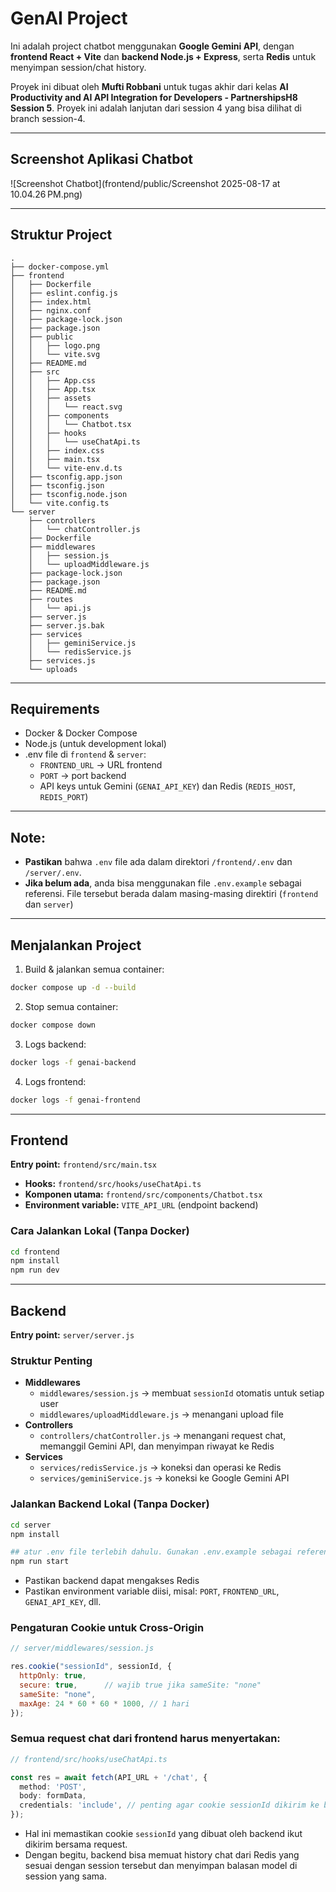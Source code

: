 # GenAI Project

Ini adalah project chatbot menggunakan **Google Gemini API**, dengan **frontend React + Vite** dan **backend Node.js + Express**, serta **Redis** untuk menyimpan session/chat history.

Proyek ini dibuat oleh **Mufti Robbani** untuk tugas akhir dari kelas **AI Productivity and AI API Integration for Developers - PartnershipsH8 Session 5**. Proyek ini adalah lanjutan dari session 4 yang bisa dilihat di branch session-4.

---

## Screenshot Aplikasi Chatbot

![Screenshot Chatbot](frontend/public/Screenshot 2025-08-17 at 10.04.26 PM.png)

---

## Struktur Project

```
.
├── docker-compose.yml
├── frontend
│   ├── Dockerfile
│   ├── eslint.config.js
│   ├── index.html
│   ├── nginx.conf
│   ├── package-lock.json
│   ├── package.json
│   ├── public
│   │   ├── logo.png
│   │   └── vite.svg
│   ├── README.md
│   ├── src
│   │   ├── App.css
│   │   ├── App.tsx
│   │   ├── assets
│   │   │   └── react.svg
│   │   ├── components
│   │   │   └── Chatbot.tsx
│   │   ├── hooks
│   │   │   └── useChatApi.ts
│   │   ├── index.css
│   │   ├── main.tsx
│   │   └── vite-env.d.ts
│   ├── tsconfig.app.json
│   ├── tsconfig.json
│   ├── tsconfig.node.json
│   └── vite.config.ts
└── server
    ├── controllers
    │   └── chatController.js
    ├── Dockerfile
    ├── middlewares
    │   ├── session.js
    │   └── uploadMiddleware.js
    ├── package-lock.json
    ├── package.json
    ├── README.md
    ├── routes
    │   └── api.js
    ├── server.js
    ├── server.js.bak
    ├── services
    │   ├── geminiService.js
    │   └── redisService.js
    ├── services.js
    └── uploads
```

---

## Requirements

- Docker & Docker Compose
- Node.js (untuk development lokal)
- .env file di `frontend` & `server`:
  - `FRONTEND_URL` → URL frontend
  - `PORT` → port backend
  - API keys untuk Gemini (`GENAI_API_KEY`) dan Redis (`REDIS_HOST`, `REDIS_PORT`)

--- 

## Note:

- **Pastikan** bahwa `.env` file ada dalam direktori `/frontend/.env` dan `/server/.env`. 
- **Jika belum ada**, anda bisa menggunakan file `.env.example` sebagai referensi. File tersebut berada dalam masing-masing direktiri (`frontend` dan `server`)

---

## Menjalankan Project

1. Build & jalankan semua container:

```bash
docker compose up -d --build
```

2. Stop semua container:

```bash
docker compose down
```

3. Logs backend:

```bash
docker logs -f genai-backend
```

4. Logs frontend:

```bash
docker logs -f genai-frontend
```

---

## Frontend

**Entry point:** `frontend/src/main.tsx`
- **Hooks:** `frontend/src/hooks/useChatApi.ts`
- **Komponen utama:** `frontend/src/components/Chatbot.tsx`
- **Environment variable:** `VITE_API_URL` (endpoint backend)


### Cara Jalankan Lokal (Tanpa Docker)

```bash
cd frontend
npm install
npm run dev
```

---

## Backend

**Entry point:** `server/server.js`

### Struktur Penting

- **Middlewares**
  - `middlewares/session.js` → membuat `sessionId` otomatis untuk setiap user
  - `middlewares/uploadMiddleware.js` → menangani upload file
- **Controllers**
  - `controllers/chatController.js` → menangani request chat, memanggil Gemini API, dan menyimpan riwayat ke Redis
- **Services**
  - `services/redisService.js` → koneksi dan operasi ke Redis
  - `services/geminiService.js` → koneksi ke Google Gemini API

### Jalankan Backend Lokal (Tanpa Docker)

```bash
cd server
npm install

## atur .env file terlebih dahulu. Gunakan .env.example sebagai referensi.
npm run start
```

- Pastikan backend dapat mengakses Redis
- Pastikan environment variable diisi, misal: `PORT`, `FRONTEND_URL`, `GENAI_API_KEY`, dll.

### Pengaturan Cookie untuk Cross-Origin

```js
// server/middlewares/session.js

res.cookie("sessionId", sessionId, {
  httpOnly: true,
  secure: true,      // wajib true jika sameSite: "none"
  sameSite: "none",
  maxAge: 24 * 60 * 60 * 1000, // 1 hari
});
```

### Semua request chat dari frontend harus menyertakan:

```ts
// frontend/src/hooks/useChatApi.ts

const res = await fetch(API_URL + '/chat', {
  method: 'POST',
  body: formData,
  credentials: 'include', // penting agar cookie sessionId dikirim ke backend
});
```

- Hal ini memastikan cookie `sessionId` yang dibuat oleh backend ikut dikirim bersama request.  
- Dengan begitu, backend bisa memuat history chat dari Redis yang sesuai dengan session tersebut dan menyimpan balasan model di session yang sama.

